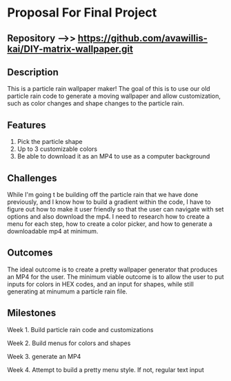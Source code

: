 # Proposal For Final Project 

## Repository -->> https://github.com/avawillis-kai/DIY-matrix-wallpaper.git


## Description 
This is a particle rain wallpaper maker! The goal of this is to use our old particle rain code to generate a moving wallpaper and allow customization, such as color changes and shape changes to the particle rain. 

## Features
1. Pick the particle shape
2. Up to 3 customizable colors
3. Be able to download it as an MP4 to use as a computer background

## Challenges
While I'm going t be building off the particle rain that we have done previously, and I know how to build a gradient within the code, I have to figure out how to make it user friendly so that the user can navigate with set options and also download the mp4. I need to research how to create a menu for each step, how to create a color picker, and how to generate a downloadable mp4 at minimum.


## Outcomes
The ideal outcome is to create a pretty wallpaper generator that produces an MP4 for the user. The minimum viable outcome is to allow the user to put inputs for colors in HEX codes, and an input for shapes, while still generating at minumum a particle rain file.

## Milestones
Week 1. Build particle rain code and customizations

Week 2. Build menus for colors and shapes

Week 3. generate an MP4

Week 4. Attempt to build a pretty menu style. If not, regular text input

